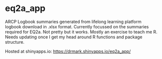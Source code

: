 # eq2a_app

ARCP Logbook summaries generated from lifelong learning platform logbook download in .xlsx format. 
Currently focussed on the summaries required for EQ2a. Not pretty but it works. 
Mostly an exercise to teach me R. 
Needs updating once I get my head around R functions and package structure. 

Hosted at shinyapps.io: https://drmark.shinyapps.io/eq2a_app/
